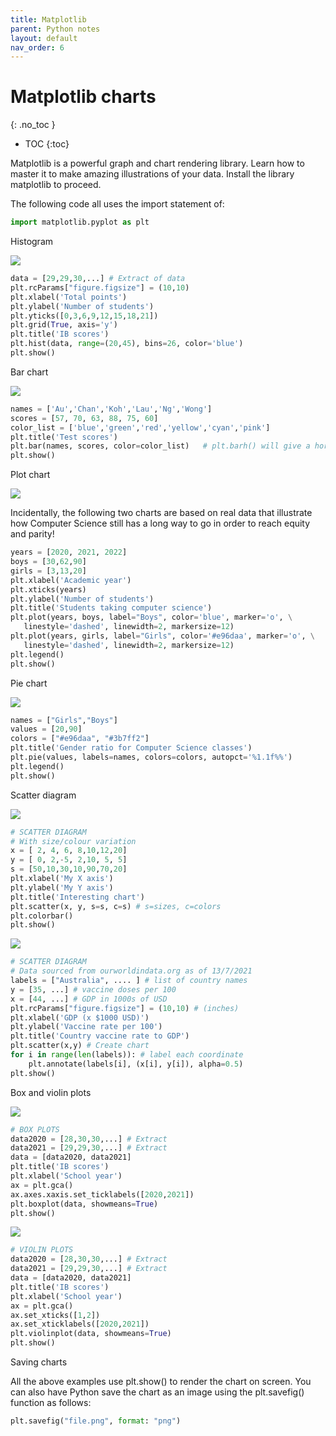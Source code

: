 ```yaml
---
title: Matplotlib
parent: Python notes
layout: default
nav_order: 6
---
```


# Matplotlib charts
{: .no_toc }

- TOC
{:toc} 

Matplotlib is a powerful graph and chart rendering library. Learn how to master it to make amazing illustrations of your data. Install the library matplotlib to proceed.

The following code all uses the import statement of:

```py
import matplotlib.pyplot as plt
```

Histogram

![](/assets/python/image11.png)
 
```py
data = [29,29,30,...] # Extract of data
plt.rcParams["figure.figsize"] = (10,10)
plt.xlabel('Total points')
plt.ylabel('Number of students')
plt.yticks([0,3,6,9,12,15,18,21])
plt.grid(True, axis='y')
plt.title('IB scores')
plt.hist(data, range=(20,45), bins=26, color='blue')
plt.show()
```

Bar chart
 
![](/assets/python/image12.png)
 
```py
names = ['Au','Chan','Koh','Lau','Ng','Wong']
scores = [57, 70, 63, 88, 75, 60]
color_list = ['blue','green','red','yellow','cyan','pink']
plt.title('Test scores')
plt.bar(names, scores, color=color_list)   # plt.barh() will give a horizontal chart
plt.show()
```

Plot chart

![](/assets/python/image13.png)
 
Incidentally, the following two charts are based on real data that illustrate how Computer Science still has a long way to go in order to reach equity and parity!
 
```py
years = [2020, 2021, 2022]
boys = [30,62,90]
girls = [3,13,20]
plt.xlabel('Academic year')
plt.xticks(years)
plt.ylabel('Number of students')
plt.title('Students taking computer science')
plt.plot(years, boys, label="Boys", color='blue', marker='o', \
   linestyle='dashed', linewidth=2, markersize=12)
plt.plot(years, girls, label="Girls", color='#e96daa', marker='o', \
   linestyle='dashed', linewidth=2, markersize=12)
plt.legend()
plt.show()
```

Pie chart

![](/assets/python/image14.png)
 
 
```py
names = ["Girls","Boys"]
values = [20,90]
colors = ["#e96daa", "#3b7ff2"]
plt.title('Gender ratio for Computer Science classes')
plt.pie(values, labels=names, colors=colors, autopct='%1.1f%%')
plt.legend()
plt.show()
```

Scatter diagram

![](/assets/python/image15.png)
 
```py
# SCATTER DIAGRAM 
# With size/colour variation 
x = [ 2, 4, 6, 8,10,12,20]
y = [ 0, 2,-5, 2,10, 5, 5]
s = [50,10,30,10,90,70,20]
plt.xlabel('My X axis')
plt.ylabel('My Y axis')
plt.title('Interesting chart')
plt.scatter(x, y, s=s, c=s) # s=sizes, c=colors
plt.colorbar()
plt.show()
```

![](/assets/python/image16.png)

```py
# SCATTER DIAGRAM
# Data sourced from ourworldindata.org as of 13/7/2021
labels = ["Australia", .... ] # list of country names
y = [35, ...] # vaccine doses per 100
x = [44, ...] # GDP in 1000s of USD
plt.rcParams["figure.figsize"] = (10,10) # (inches)
plt.xlabel('GDP (x $1000 USD)')
plt.ylabel('Vaccine rate per 100')
plt.title('Country vaccine rate to GDP')
plt.scatter(x,y) # Create chart
for i in range(len(labels)): # label each coordinate
    plt.annotate(labels[i], (x[i], y[i]), alpha=0.5)
plt.show()
```

Box and violin plots

![](/assets/python/image17.png)

```py                     
# BOX PLOTS
data2020 = [28,30,30,...] # Extract
data2021 = [29,29,30,...] # Extract
data = [data2020, data2021]
plt.title('IB scores')
plt.xlabel('School year')
ax = plt.gca()
ax.axes.xaxis.set_ticklabels([2020,2021])
plt.boxplot(data, showmeans=True)
plt.show()
```

![](/assets/python/image18.png)

```py
# VIOLIN PLOTS
data2020 = [28,30,30,...] # Extract
data2021 = [29,29,30,...] # Extract
data = [data2020, data2021]
plt.title('IB scores')
plt.xlabel('School year')
ax = plt.gca()
ax.set_xticks([1,2])
ax.set_xticklabels([2020,2021])
plt.violinplot(data, showmeans=True)
plt.show()
```

Saving charts

All the above examples use plt.show() to render the chart on screen. You can also have Python save the chart as an image using the plt.savefig() function as follows:

```py
plt.savefig("file.png", format: "png")
```

